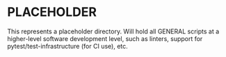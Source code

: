 # PLACEHOLDER
This represents a placeholder directory. Will hold all GENERAL scripts at a higher-level software development level, such as linters, support for pytest/test-infrastructure (for CI use), etc.